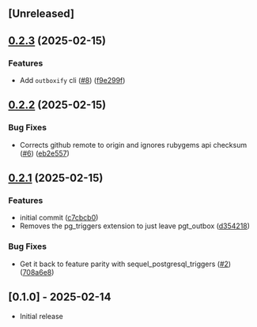 ## [Unreleased]

## [0.2.3](https://github.com/rubyists/sequel-pgt_outbox/compare/v0.2.2...v0.2.3) (2025-02-15)


### Features

* Add `outboxify` cli ([#8](https://github.com/rubyists/sequel-pgt_outbox/issues/8)) ([f9e299f](https://github.com/rubyists/sequel-pgt_outbox/commit/f9e299f1e86936879d1794dd44f2364ce6bc1ae5))

## [0.2.2](https://github.com/rubyists/sequel-pgt_outbox/compare/v0.2.1...v0.2.2) (2025-02-15)


### Bug Fixes

* Corrects github remote to origin and ignores rubygems api checksum ([#6](https://github.com/rubyists/sequel-pgt_outbox/issues/6)) ([eb2e557](https://github.com/rubyists/sequel-pgt_outbox/commit/eb2e55743fb13a30427bbcc3ffd71a9c17f1972e))

## [0.2.1](https://github.com/rubyists/sequel-pgt_outbox/compare/v0.2.0...v0.2.1) (2025-02-15)


### Features

* initial commit ([c7cbcb0](https://github.com/rubyists/sequel-pgt_outbox/commit/c7cbcb01c39d2415100d34af041526a5cecb5626))
* Removes the pg_triggers extension to just leave pgt_outbox ([d354218](https://github.com/rubyists/sequel-pgt_outbox/commit/d35421806c8812876e1905afe86afc24a5d501ac))


### Bug Fixes

* Get it back to feature parity with sequel_postgresql_triggers ([#2](https://github.com/rubyists/sequel-pgt_outbox/issues/2)) ([708a6e8](https://github.com/rubyists/sequel-pgt_outbox/commit/708a6e8a263694714a76d43dde49f8ccae2ca278))

## [0.1.0] - 2025-02-14

- Initial release
